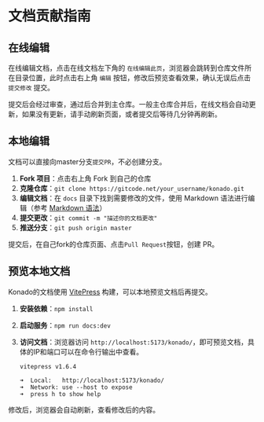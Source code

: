 # 文档贡献指南

## 在线编辑

在线编辑文档，点击在线文档左下角的 `在线编辑此页`，浏览器会跳转到仓库文件所在目录位置，此时点击右上角 `编辑` 按钮，修改后预览查看效果，确认无误后点击 `提交修改` 提交。

提交后会经过审查，通过后合并到主仓库。一般主仓库合并后，在线文档会自动更新，如果没有更新，请手动刷新页面，或者提交后等待几分钟再刷新。

## 本地编辑

文档可以直接向master分支`提交PR`，不必创建分支。

1. **Fork 项目**：点击右上角 Fork 到自己的仓库  
2. **克隆仓库**：`git clone https://gitcode.net/your_username/konado.git`  
3. **编辑文档**：在 `docs` 目录下找到需要修改的文件，使用 Markdown 语法进行编辑（参考 [Markdown 语法](https://www.markdownguide.org/basic-syntax)）
4. **提交更改**：`git commit -m "描述你的文档更改"`  
5. **推送分支**：`git push origin master`

提交后，在自己fork的仓库页面、点击`Pull Request`按钮，创建 PR。

## 预览本地文档

Konado的文档使用 [VitePress](https://vitepress.dev/) 构建，可以本地预览文档后再提交。

1. **安装依赖**：`npm install`  
2. **启动服务**：`npm run docs:dev`  
3. **访问文档**：浏览器访问 `http://localhost:5173/konado/`，即可预览文档，具体的IP和端口可以在命令行输出中查看。

    ```shell
    vitepress v1.6.4

    ➜  Local:   http://localhost:5173/konado/
    ➜  Network: use --host to expose
    ➜  press h to show help
    ```

修改后，浏览器会自动刷新，查看修改后的内容。